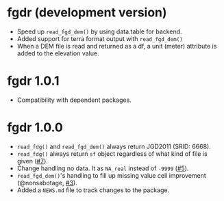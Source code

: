 # fgdr (development version)

* Speed up `read_fgd_dem()` by using data.table for backend.
* Added support for terra format output with `read_fgd_dem()` 
* When a DEM file is read and returned as a df, a unit (meter) attribute is added to the elevation value.

# fgdr 1.0.1

* Compatibility with dependent packages.

# fgdr 1.0.0

* `read_fdg()` and `read_fgd_dem()` always return JGD2011 (SRID: 6668).
* `read_fdg()` always return `sf` object regardless of what kind of file is given ([#7](https://github.com/uribo/fgdr/pull/7)).
* Change handling no data. It as `NA_real` instead of `-9999` ([#5](https://github.com/uribo/fgdr/issues/5)).
* `read_fgd_dem()`'s handling to fill up missing value cell improvement (@nonsabotage, [#3](https://github.com/uribo/fgdr/issues/3)).
* Added a `NEWS.md` file to track changes to the package.
